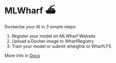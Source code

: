 # MLWharf :ferry:

Dockerize your AI in 3 simple steps:

1. Register your model on MLWharf Website
2. Upload a Docker image to WharfRegistry
3. Train your model or submit wheights to WharfLFS

More info in [Docs](https://github.com/ml-wharf/docs/wiki)
